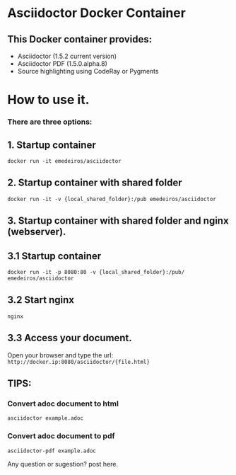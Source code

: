 # Asciidoctor Docker Container


## This Docker container provides:

* Asciidoctor (1.5.2 current version)
* Asciidoctor PDF (1.5.0.alpha.8)
* Source highlighting using CodeRay or Pygments

# How to use it. 

### There are three options:

## 1. Startup container

```docker run -it emedeiros/asciidoctor```

## 2. Startup container with shared folder

```docker run -it -v {local_shared_folder}:/pub emedeiros/asciidoctor```

## 3. Startup container with shared folder and nginx (webserver).


## 3.1 Startup container

```docker run -it -p 8080:80 -v {local_shared_folder}:/pub/ emedeiros/asciidoctor```


## 3.2 Start nginx

```nginx```


## 3.3 Access your document.

Open your browser and type the url: 
```http://docker.ip:8080/asciidoctor/{file.html}```


## TIPS:

### Convert adoc document to html

```asciidoctor example.adoc```

### Convert adoc document to pdf

```asciidoctor-pdf example.adoc```


Any question or sugestion? post here.